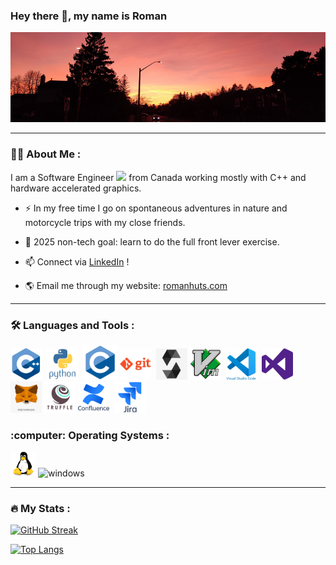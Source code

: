 ### Hey there 👋, my name is Roman

<p align="center">
  <img src="https://github.com/rhuts/rhuts/blob/main/img/banner_sunset.png?raw=true">
</p>

---

### :man_technologist: About Me :

I am a Software Engineer <img src="https://media.giphy.com/media/WUlplcMpOCEmTGBtBW/giphy.gif" width="50"> from Canada working mostly with C++ and hardware accelerated graphics.

- :zap: In my free time I go on spontaneous adventures in nature and motorcycle trips with my close friends.

- :goal_net: 2025 non-tech goal: learn to do the full front lever exercise.

- :mailbox: Connect via [LinkedIn](https://www.linkedin.com/in/romanh/) !
&nbsp;

- 🌎 Email me through my website: [romanhuts.com](https://www.romanhuts.com)


---

### :hammer_and_wrench: Languages and Tools :
<div>
  <img src="https://github.com/devicons/devicon/blob/master/icons/cplusplus/cplusplus-original.svg" title="C++" alt="C++" width="50" height="50"/>&nbsp;
  <img src="https://github.com/devicons/devicon/blob/master/icons/python/python-original-wordmark.svg" title="Python" alt="Python" width="50" height="50"/>&nbsp;
  <img src="https://github.com/devicons/devicon/blob/master/icons/c/c-original.svg" alt="c" width="55" height="55"/></a>
  <img src="https://github.com/devicons/devicon/blob/master/icons/git/git-plain-wordmark.svg" title="Git" **alt="Git" width="50" height="50"/>&nbsp;
  <img src="https://github.com/kroim/profile/blob/master/icons/icon_solidity.png?raw=true" alt="solidity" width="50" height="50"/></a>
  <img src="https://github.com/devicons/devicon/blob/master/icons/vim/vim-original.svg" title="Vim" alt="Vim" width="50" height="50"/>&nbsp;
  <img src="https://github.com/devicons/devicon/blob/master/icons/vscode/vscode-original-wordmark.svg" title="vscode" alt="vscode" width="50" height="50"/>&nbsp;
  <img src="https://github.com/devicons/devicon/blob/master/icons/visualstudio/visualstudio-plain.svg" title="Visual Studio" **alt="Visual Studio" width="50" height="50"/>
  <img src="https://raw.githubusercontent.com/kroim/profile/master/icons/icon_metamask.png" alt="metamask" width="50" height="50"/></a>
  <img src="https://raw.githubusercontent.com/kroim/profile/master/icons/icon_truffle.png" alt="truffle" width="50" height="50"/></a>
    <img src="https://github.com/devicons/devicon/blob/master/icons/confluence/confluence-original-wordmark.svg" title="Confluence" alt="Confluence" width="50" height="50"/>&nbsp;
  <img src="https://github.com/devicons/devicon/blob/master/icons/jira/jira-original-wordmark.svg" title="JIRA" alt="JIRA" width="50" height="50"/>&nbsp;
</div>

<h3 align="left">:computer: Operating Systems :</h3>
<p align="left"> 
  <a href="https://www.microsoft.com/en-us/windows">
  <img src="https://raw.githubusercontent.com/devicons/devicon/master/icons/linux/linux-original.svg" alt="Linux" width="40" height="40"/></a>
  <img src="https://github.com/rhuts/rhuts/assets/35385944/3c7d94f7-60bc-4af2-83a7-2dc6d20cfe2f" alt="windows" height="40"/></a>

---

### :fire: My Stats :

[![GitHub Streak](http://github-readme-streak-stats.herokuapp.com?user=rhuts&date_format=M%20j%5B%2C%20Y%5D)](https://git.io/streak-stats)

[![Top Langs](https://github-readme-stats.vercel.app/api/top-langs/?username=rhuts&layout=compact)](https://github.com/anuraghazra/github-readme-stats)



<!-- ## Projects 📝 -->

<!--
**rhuts/rhuts** is a ✨ _special_ ✨ repository because its `README.md` (this file) appears on your GitHub profile.

Here are some ideas to get you started:

- 🔭 I’m currently working on ...
- 🌱 I’m currently learning ...
- 👯 I’m looking to collaborate on ...
- 🤔 I’m looking for help with ...
- 💬 Ask me about ...
- 📫 How to reach me: ...
- 😄 Pronouns: ...
- ⚡ Fun fact: ...
-->
